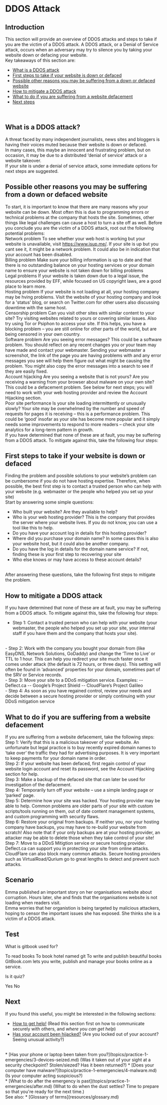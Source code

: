 # DDOS Attack
## Introduction
This section will provide an overview of DDOS attacks and steps to take if you are the victim of a DDOS attack. A DDOS attack, or a Denial of Service attack, occurs when an adversary may try to silence you by taking your website down or defacing your website.
<br>
Key takeaways of this section are:
- [What is a DDOS attack](en/topics/practice-1-emergencies/5-ddos/3-1-learn.md)
- [First steps to take if your website is down or defaced](en/topics/practice-1-emergencies/5-ddos/3-3-learn.md)
- [Possible other reasons you may be suffering from a down or defaced website](en/topics/practice-1-emergencies/5-ddos/3-2-learn.md)
- [How to mitigate a DDOS attack](en/topics/practice-1-emergencies/5-ddos/3-4-learn.md)
- [What to do if you are suffering from a website defacement](en/topics/practice-1-emergencies/5-ddos/3-5-learn.md)
- [Next steps](en/topics/practice-1-emergencies/5-ddos/5-next.md)
<br>


## What is a DDOS attack?
A threat faced by many independent journalists, news sites and bloggers is having their voices muted because their website is down or defaced.
<br>
In many cases, this maybe an innocent and frustrating problem, but on occasion, it may be due to a distributed ‘denial of service’ attack or a website takeover.
<br>
If your site is under a denial of service attack, some immediate options for next steps are suggested.


## Possible other reasons you may be suffering from a down or defaced website
To start, it is important to know that there are many reasons why your website can be down. Most often this is due to programming errors or technical problems at the company that hosts the site. Sometimes, other things like legal challenges can cause a host to turn a site off as well. Before you conclude you are the victim of a DDOS attack, root out the following potential problems:
<br>
Network problem
To see whether your web host is working but your website is unavailable, visit https://www.isup.me/. If your site is up but you cant see it, it might be a network problem. It could also be in indication that your account has been disabled.
<br>
Billing problem
Make sure your billing information is up to date and that there is no outstanding balance on your hosting services or your domain name to ensure your website is not taken down for billing problems
<br>
Legal problems
If your website is taken down due to a legal issue, the resources provided by EFF, while focused on US copyright laws, are a good place to learn more.
<br>
Hosting problem
If your website is not loading at all, your hosting company may be hving problems. Visit the website of your hosting company and look for a 'status' blog, or search on Twitter.com for other users also discussing downtime with the same host.
<br>
Censorship problem
Can you visit other sites with similar content to your site? Try visiting websites related to yours or covering similar issues. Also try using Tor or Psiphon to access your site. If this helps, you have a blocking problem – you are still online for other parts of the world, but are being censored in your own country.
<br>
Software problem
Are you seeing error messages? This could be a software problem. You should reflect on any recent changes you or your team may have made and contact your webmaster. Sending your webmaster a screenshot, the link of the page you are having problems with and any error messages you see will help them figure out what might be causing the problem. You might also copy the error messages into a search to see if they are easily fixed.
<br>
Account hijacking
Are you seeing a website that is not yours? Are you receiving a warning from your browser about malware on your own site? This could be a defacement problem. See below for next steps; you will need to work with your web hosting provider and review the Account Hijacking section.
<br>
Poor site performance
Is your site loading intermittently or unusually slowly? Your site may be overwhelmed by the number and speed of requests for pages it is receiving – this is a performance problem. This could be ‘good’ insofar as your site has become more popular and it simply needs some improvements to respond to more readers – check your site analytics for a long-term pattern in growth.
<br>
If you have determined that none of these are at fault, you may be suffering from a DDOS attack. To mitigate against this, take the following four steps:


## First steps to take if your website is down or defaced
Finding the problem and possible solutions to your website’s problem can be cumbersome if you do not have hosting expertise. Therefore, when possible, the best first step is to contact a trusted person who can help with your website (e.g. webmaster or the people who helped you set up your site)
<br>
Start by answering some simple questions:
- Who built your website? Are they available to help?
- Who is your web hosting provider? This is the company that provides the server where your website lives. If you do not know, you can use a tool like this to help.
- Do you have your account log in details for this hosting provider?
- Where did you purchase your domain name? In some cases this is also your website host, but it could also be another company.
- Do you have the log in details for the domain name service? If not, finding these is your first step to recovering your site
- Who else knows or may have access to these account details?
<br>
After answering these questions, take the following first steps to mitigate the problem.


## How to mitigate a DDOS attack
If you have determined that none of these are at fault, you may be suffering from a DDOS attack. To mitigate against this, take the following four steps:
<br>
- Step 1: Contact a trusted person who can help with your website (your webmaster, the people who helped you set up your site, your internal staff if you have them and the company that hosts your site).
<br>
- Step 2: Work with the company you bought your domain from (like EasyDNS, Network Solutions, GoDaddy) and change the ‘Time to Live’ or TTL to 1 hour. This can help you redirect your site much faster once it comes under attack (the default is 72 hours, or three days). This setting will often be found in ‘advanced’ properties for your domain, sometimes part of the SRV or Service records.
<br>
- Step 3: Move your site to a DDoS mitigation service.  Examples:
-- Deflect.ca
-- Google’s Project Shield
-- CloudFlare’s Project Galileo
<br>
- Step 4: As soon as you have regained control, review your needs and decide between a secure hosting provider or simply continuing with your DDoS mitigation service


## What to do if you are suffering from a website defacement
If you are suffering from a website defacement, take the following steps:
<br>
Step 1: Verify that this is a malicious takeover of your website. An unfortunate but legal practice is to buy recently expired domain names to ‘take over’ the traffic they had for advertising purposes. It is very important to keep payments for your domain name in order.
<br>
Step 2: If your website has been defaced, first regain control of your website login account and reset its password, see the Account Hijacking section for help.
<br>
Step 3: Make a backup of the defaced site that can later be used for investigation of the defacement.
<br>
Step 4: Temporarily turn off your website – use a simple landing page or ‘parked’ page.
<br>
Step 5: Determine how your site was hacked. Your hosting provider may be able to help. Common problems are older parts of your site with custom scripts/tools running on them, out of date content management systems, and custom programming with security flaws.
<br>
Step 6: Restore your original from backups. If neither you, nor your hosting company have backups, you may have to re-build your website from scratch! Also note that if your only backups are at your hosting provider, an attacker may be able to delete those when they take control of your site!
<br>
Step 7: Move to a DDoS Mitigtion service or secure hosting provider. Deflect.ca can support you in protecting your site from online attacks. CloudFlare can also block many common attacks. Secure hosting providers such as VirtualRoad/Qurium go to great lengths to detect and prevent such attacks.


## Scenario
Emma published an important story on her organisations website about corruption. Hours later, she and finds that the organisations website is not loading when readers visit.
<br>
Emma worries that her organistion is being targeted by malicious attackers, hoping to censor the important issues she has exposed. She thinks she is a victim of a DDOS attack.

## Test
<quiz name="Gitbook Quiz">
    <question multiple>
        <p>What is gitbook used for?</p>
        <answer correct>To read books</answer>
        <answer>To book hotel named git</answer>
        <answer correct>To write and publish beautiful books</answer>
        <explanation>GitBook.com lets you write, publish and manage your books online as a service.</explanation>
    </question>
    <question>
        <p>Is it quiz?</p>
        <answer correct>Yes</answer>
        <answer>No</answer>
    </question>
</quiz>

## Next
If you found this useful, you might be interested in the following sections:
 * [How to get help!](topics/practice-1-emergencies/1-seeking-help) (Read this section first on how to communicate securely with others, and *where you can get help*)
 * [Has your account been hijacked?](topics/practice-1-emergencies/2-account-hijacked) (Are you locked out of your account? Seeing unusual activity?)
 <br>
 * [Has your phone or laptop been taken from you?](topics/practice-1-emergencies/3-devices-seized.md) (Was it taken out of your sight at a security checkpoint? Stolen/siezed? Has it been returned?)
 * [Does your computer have malware?](topics/practice-1-emergencies/4-malware.md) (Is your computer acting suspicious?)
<br>
 * [What to do after the emergency is past](topics/practice-1-emergencies/after.md) (What to do when the dust settles? Time to prepare so that you're ready for the next time.)
<br>
See also:
 * [Glossary of terms](resources/glossary.md)

